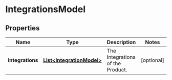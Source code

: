 

# IntegrationsModel


## Properties

| Name | Type | Description | Notes |
|------------ | ------------- | ------------- | -------------|
|**integrations** | [**List&lt;IntegrationModel&gt;**](IntegrationModel.md) | The Integrations of the Product. |  [optional] |



